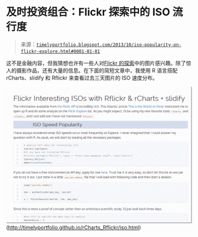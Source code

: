 <!--yml

分类：未分类

日期：2024-05-18 14:56:39

-->

# 及时投资组合：Flickr 探索中的 ISO 流行度

> 来源：[`timelyportfolio.blogspot.com/2013/10/iso-popularity-on-flickr-explore.html#0001-01-01`](http://timelyportfolio.blogspot.com/2013/10/iso-popularity-on-flickr-explore.html#0001-01-01)

这不是金融内容，但我猜想也许有一些人对[Flickr 的探索](http://www.flickr.com/explore)中的图片感兴趣。除了惊人的摄影作品，还有大量的信息。在下面的简短文章中，我使用 R 语言搭配 rCharts、slidify 和 Rflickr 来查看过去三天图片的 ISO 速度分布。

![图片](img/8c94592b1d6f348e4e3e1ea39b2fd7c2.png "image")(http://timelyportfolio.github.io/rCharts_Rflickr/iso.html)
